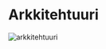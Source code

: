 # Arkkitehtuuri

![arkkitehtuuri](https://github.com/jonitaajamo/ot-harjoitustyo/tree/master/dokumentaatio/kuvat/pakkauskaavio.png)
